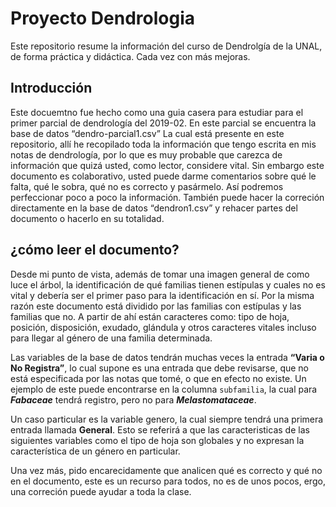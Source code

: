 # Proyecto Dendrologia
Este repositorio resume la información del curso de Dendrolgía de la UNAL, de forma práctica y didáctica. Cada vez con más mejoras. 

## Introducción
Este docuemtno fue hecho como una guia casera para estudiar para el primer parcial de dendrología del 2019-02. En este parcial se encuentra la base de datos “dendro-parcial1.csv” La cual está presente en este repositorio, allí he recopilado toda la información que tengo escrita en mis notas de dendrología, por lo que es muy probable que carezca de información que quizá usted, como lector, considere vital. Sin embargo este documento es colaborativo, usted puede darme comentarios sobre qué le falta, qué le sobra, qué no es correcto y pasármelo. Así podremos perfeccionar poco a poco la información. También puede hacer la correción directamente en la base de datos “dendron1.csv” y rehacer partes del documento o hacerlo en su totalidad.

## ¿cómo leer el documento?
Desde mi punto de vista, además de tomar una imagen general de como luce el árbol, la identificación de qué familias tienen estípulas y cuales no es vital y debería ser el primer paso para la identificación en sí. Por la misma razón este documento está dividido por las familias con estípulas y las familias que no. A partir de ahí están caracteres como: tipo de hoja, posición, disposición, exudado, glándula y otros caracteres vitales incluso para llegar al género de una familia determinada.

Las variables de la base de datos tendrán muchas veces la entrada **“Varia o No Registra”**, lo cual supone es una entrada que debe revisarse, que no está especificada por las notas que tomé, o que en efecto no existe. Un ejemplo de este puede encontrarse en la columna `subfamilia`, la cual para ***Fabaceae*** tendrá registro, pero no para ***Melastomataceae***.

Un caso particular es la variable genero, la cual siempre tendrá una primera entrada llamada **General**. Esto se referirá a que las caracteristicas de las siguientes variables como el tipo de hoja son globales y no expresan la característica de un género en particular.

Una vez más, pido encarecidamente que analicen qué es correcto y qué no en el documento, este es un recurso para todos, no es de unos pocos, ergo, una correción puede ayudar a toda la clase.
